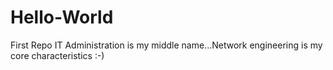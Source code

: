 # Hello-World
First Repo
IT Administration is my middle name...Network engineering is my core characteristics :-)
